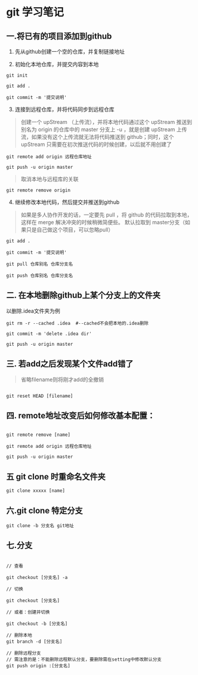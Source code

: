 # git 学习笔记

## 一.将已有的项目添加到github

1. 先从github创建一个空的仓库，并复制链接地址

2. 初始化本地仓库，并提交内容到本地

```
git init

git add .

git commit -m '提交说明'
```

3. 连接到远程仓库，并将代码同步到远程仓库

> 创建一个 upStream （上传流），并将本地代码通过这个 upStream 推送到 别名为 origin 的仓库中的 master 分支上
> -u ，就是创建 upStream 上传流，如果没有这个上传流就无法将代码推送到 github；同时，这个 upStream 只需要在初次推送代码的时候创建，以后就不用创建了

```
git remote add origin 远程仓库地址

git push -u origin master
```

> 取消本地与远程库的关联

```
git remote remove origin
```

4. 继续修改本地代码，然后提交并推送到github

> 如果是多人协作开发的话，一定要先 pull ，将 github 的代码拉取到本地，这样在 merge 解决冲突的时候稍微简便些。
  默认拉取到 master分支（如果只是自己做这个项目，可以忽略pull）

```
git add .

git commit -m '提交说明'

git pull 仓库别名 仓库分支名

git push 仓库别名 仓库分支名
```

## 二. 在本地删除github上某个分支上的文件夹

以删除.idea文件夹为例

```
git rm -r --cached .idea  #--cached不会把本地的.idea删除

git commit -m 'delete .idea dir'

git push -u origin master
```

## 三. 若add之后发现某个文件add错了

> 省略filename则将刚才add的全撤销

```

git reset HEAD [filename]

```

## 四. remote地址改变后如何修改基本配置：

```

git remote remove [name]

git remote add origin 远程仓库地址

git push -u origin master

```

## 五 git clone 时重命名文件夹

```
git clone xxxxx [name]
```

## 六.git clone 特定分支

```
git clone -b 分支名 git地址
```
 
## 七.分支

```

// 查看

git checkout [分支名] -a

// 切换

git checkout [分支名]

// 或者：创建并切换

git checkout -b [分支名]

// 删除本地
git branch -d [分支名]

// 删除远程分支
// 需注意的是：不能删除远程默认分支，要删除需在setting中修改默认分支
git push origin :[分支名]

```
